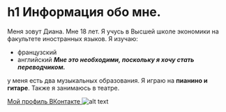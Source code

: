 # h1 Информация обо мне.
Меня зовут Диана. Мне 18 лет. 
Я учусь в Высшей школе экономики на факультете иностранных языков.
Я изучаю: 
-  французский  
-  английский 
***Мне это необходими, поскольку я хочу стать переводчиком.***

у меня есть два музыкальных образования. Я играю на **пианино и гитаре**. 
Также я занимаюсь в театре.

[Мой профиль ВКонтакте ](https://vk.com/id319473688)
![alt text](http://kodeks-zakon.ru/wp-content/uploads/0_94aab_48363575_XXL.jpg)
